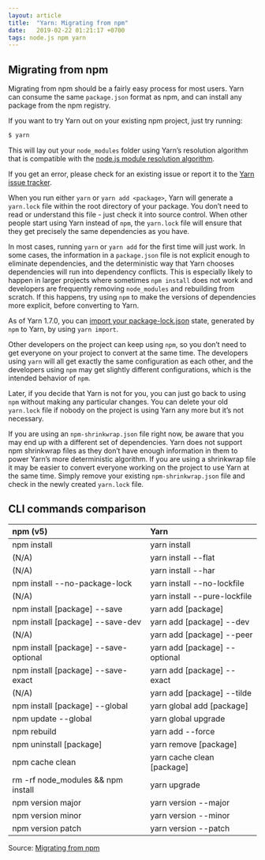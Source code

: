 ```yaml
---
layout: article
title:  "Yarn: Migrating from npm"
date:   2019-02-22 01:21:17 +0700
tags: node.js npm yarn
---
```


## Migrating from npm

Migrating from npm should be a fairly easy process for most users. Yarn can consume the same `package.json` format as npm, and can install any package from the npm registry.

If you want to try Yarn out on your existing npm project, just try running:

```bash
$ yarn
```

This will lay out your `node_modules` folder using Yarn’s resolution algorithm that is compatible with the [node.js module resolution algorithm](https://nodejs.org/api/modules.html#modules_all_together).

If you get an error, please check for an existing issue or report it to the [Yarn issue tracker](https://github.com/yarnpkg/yarn/issues).

When you run either `yarn` or `yarn add <package>`, Yarn will generate a `yarn.lock` file within the root directory of your package. You don’t need to read or understand this file - just check it into source control. When other people start using Yarn instead of `npm`, the `yarn.lock` file will ensure that they get precisely the same dependencies as you have.

In most cases, running `yarn` or `yarn add` for the first time will just work. In some cases, the information in a `package.json` file is not explicit enough to eliminate dependencies, and the deterministic way that Yarn chooses dependencies will run into dependency conflicts. This is especially likely to happen in larger projects where sometimes `npm install` does not work and developers are frequently removing `node_modules` and rebuilding from scratch. If this happens, try using `npm` to make the versions of dependencies more explicit, before converting to Yarn.

As of Yarn 1.7.0, you can [import your package-lock.json](https://yarnpkg.com/blog/2018/06/04/yarn-import-package-lock/) state, generated by `npm` to Yarn, by using `yarn import`.

Other developers on the project can keep using `npm`, so you don’t need to get everyone on your project to convert at the same time. The developers using `yarn` will all get exactly the same configuration as each other, and the developers using `npm` may get slightly different configurations, which is the intended behavior of `npm`.

Later, if you decide that Yarn is not for you, you can just go back to using `npm` without making any particular changes. You can delete your old `yarn.lock` file if nobody on the project is using Yarn any more but it’s not necessary.

If you are using an `npm-shrinkwrap.json` file right now, be aware that you may end up with a different set of dependencies. Yarn does not support npm shrinkwrap files as they don’t have enough information in them to power Yarn’s more deterministic algorithm. If you are using a shrinkwrap file it may be easier to convert everyone working on the project to use Yarn at the same time. Simply remove your existing `npm-shrinkwrap.json` file and check in the newly created `yarn.lock` file.

## CLI commands comparison

| npm (v5) 	                            | Yarn                          |
| :------------------------------------ | :---------------------------- |
| npm install                           | yarn install                  |
| (N/A)                                 | yarn install --flat           |
| (N/A)                                 | yarn install --har            |
| npm install --no-package-lock         | yarn install --no-lockfile    |
| (N/A)                                 | yarn install --pure-lockfile  |
| npm install [package] --save          | yarn add [package]            |
| npm install [package] --save-dev      | yarn add [package] --dev      |
| (N/A)                                 | yarn add [package] --peer     |
| npm install [package] --save-optional | yarn add [package] --optional |
| npm install [package] --save-exact    | yarn add [package] --exact    |
| (N/A)                                 | yarn add [package] --tilde    |
| npm install [package] --global        | yarn global add [package]     |
| npm update --global                   | yarn global upgrade           |     
| npm rebuild                           | yarn add --force              |
| npm uninstall [package]               | yarn remove [package]         |
| npm cache clean                       | yarn cache clean [package]    |
| rm -rf node_modules && npm install    | yarn upgrade                  |
| npm version major                     | yarn version --major          |
| npm version minor                     | yarn version --minor          |
| npm version patch                     | yarn version --patch          |

Source: [Migrating from npm](https://yarnpkg.com/lang/en/docs/migrating-from-npm/)
